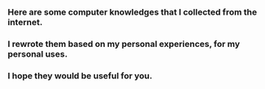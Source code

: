 ### Here are some computer knowledges that I collected from the internet.  
  
### I rewrote them based on my personal experiences, for my personal uses.  
  
### I hope they would be useful for you.
